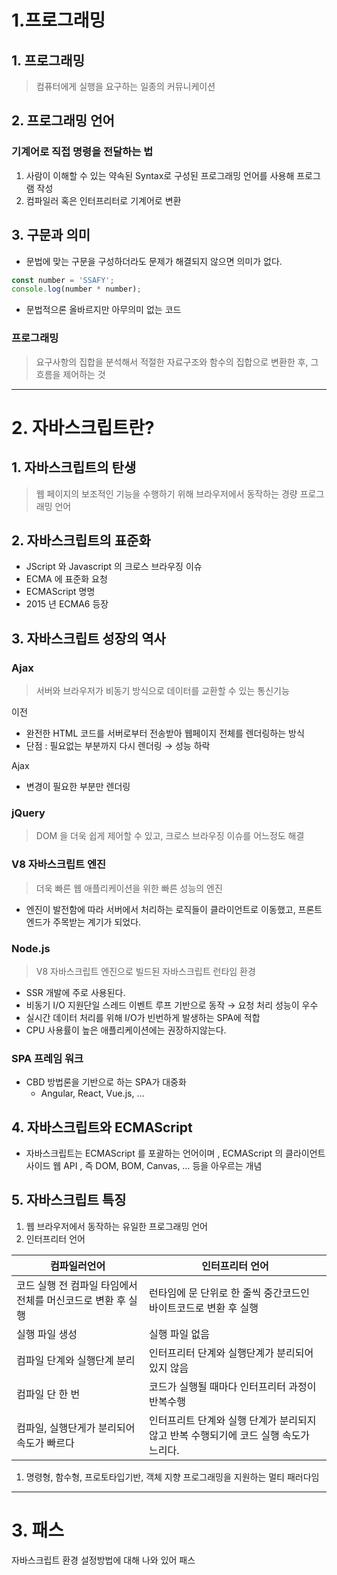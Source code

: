# 1.프로그래밍
## 1. 프로그래밍

> 컴퓨터에게 실행을 요구하는 일종의 커뮤니케이션

## 2. 프로그래밍 언어

### 기계어로 직접 명령을 전달하는 법

1. 사람이 이해할 수 있는 약속된 Syntax로 구성된 프로그래밍 언어를 사용해 프로그램 작성
2. 컴파일러 혹은 인터프리터로 기계어로 변환

## 3. 구문과 의미

- 문법에 맞는 구문을 구성하더라도 문제가 해결되지 않으면 의미가 없다.

```jsx
const number = 'SSAFY';
console.log(number * number);
```

- 문법적으론 올바르지만 아무의미 없는 코드

### 프로그래밍

> 요구사항의 집합을 분석해서 적절한 자료구조와 함수의 집합으로 변환한 후, 그 흐름을 제어하는 것

---
# 2. 자바스크립트란?
## 1. 자바스크립트의 탄생

> 웹 페이지의 보조적인 기능을 수행하기 위해 브라우저에서 동작하는 경량 프로그래밍 언어

## 2. 자바스크립트의 표준화

- JScript 와 Javascript 의 크로스 브라우징 이슈
- ECMA 에 표준화 요청
- ECMAScript 명명
- 2015 년 ECMA6 등장

## 3. 자바스크립트 성장의 역사

### Ajax

> 서버와 브라우저가 비동기 방식으로 데이터를 교환할 수 있는 통신기능

이전

- 완전한 HTML 코드를 서버로부터 전송받아 웹페이지 전체를 렌더링하는 방식
- 단점 : 필요없는 부분까지 다시 렌더링 → 성능 하락

Ajax

- 변경이 필요한 부분만 렌더링

### jQuery

> DOM 을 더욱 쉽게 제어할 수 있고, 크로스 브라우징 이슈를 어느정도 해결

### V8 자바스크립트 엔진

> 더욱 빠른 웹 애플리케이션을 위한 빠른 성능의 엔진

- 엔진이 발전함에 따라 서버에서 처리하는 로직들이 클라이언트로 이동했고, 프론트엔드가 주목받는 계기가 되었다.

### Node.js

> V8 자바스크립트 엔진으로 빌드된 자바스크립트 런타임 환경

- SSR 개발에 주로 사용된다.
- 비동기 I/O 지원단일 스레드 이벤트 루프 기반으로 동작 → 요청 처리 성능이 우수
- 실시간 데이터 처리를 위해 I/O가 빈번하게 발생하는 SPA에 적합
- CPU 사용률이 높은 애플리케이션에는 권장하지않는다.

### SPA 프레임 워크

- CBD 방법론을 기반으로 하는 SPA가 대중화
    - Angular, React, Vue.js, …

## 4. 자바스크립트와 ECMAScript

- 자바스크립트는 ECMAScript 를 포괄하는 언어이며 , ECMAScript 의 클라이언트 사이드 웹 API , 즉 DOM, BOM, Canvas, … 등을 아우르는 개념

## 5. 자바스크립트 특징

1. 웹 브라우저에서 동작하는 유일한 프로그래밍 언어
2. 인터프리터 언어

|컴파일러언어|인터프리터 언어|
|---|---|
|코드 실행 전 컴파일 타임에서 전체를 머신코드로 변환 후 실행|런타임에 문 단위로 한 줄씩 중간코드인 바이트코드로 변환 후 실행|
|실행 파일 생성|실행 파일 없음|
|컴파일 단계와 실행단계 분리|인터프리터 단계와 실행단계가 분리되어있지 않음|
|컴파일 단 한 번|코드가 실행될 때마다 인터프리터 과정이 반복수행|
|컴파일, 실행단게가 분리되어 속도가 빠르다|인터프리트 단계와 실행 단계가 분리되지 않고 반복 수행되기에 코드 실행 속도가 느리다.|

1. 명령형, 함수형, 프로토타입기반, 객체 지향 프로그래밍을 지원하는 멀티 패러다임

---
# 3. 패스

자바스크립트 환경 설정방법에 대해 나와 있어 패스
